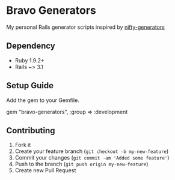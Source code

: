 # Bravo Generators

My personal Rails generator scripts inspired by [nifty-generators]

## Dependency

* Ruby 1.9.2+
* Rails ~> 3.1

## Setup Guide
Add the gem to your Gemfile.

  gem "bravo-generators", :group => :development

## Contributing

1. Fork it
2. Create your feature branch (`git checkout -b my-new-feature`)
3. Commit your changes (`git commit -am 'Added some feature'`)
4. Push to the branch (`git push origin my-new-feature`)
5. Create new Pull Request

[nifty-generators]: https://github.com/ryanb/nifty-generators
